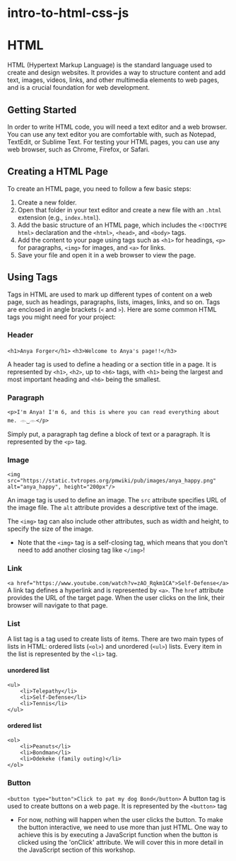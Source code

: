 # intro-to-html-css-js

# HTML
HTML (Hypertext Markup Language) is the standard language used to create and design websites. It provides a way to structure content and add text, images, videos, links, and other multimedia elements to web pages, and is a crucial foundation for web development.

## Getting Started
In order to write HTML code, you will need a text editor and a web browser. You can use any text editor you are comfortable with, such as Notepad, TextEdit, or Sublime Text. For testing your HTML pages, you can use any web browser, such as Chrome, Firefox, or Safari.

## Creating a HTML Page
To create an HTML page, you need to follow a few basic steps:

1. Create a new folder.
2. Open that folder in your text editor and create a new file with an `.html` extension (e.g., `index.html`).
3. Add the basic structure of an HTML page, which includes the `<!DOCTYPE html>` declaration and the `<html>`, `<head>`, and `<body>` tags.
4. Add the content to your page using tags such as `<h1>` for headings, `<p>` for paragraphs, `<img>` for images, and `<a>` for links.
5. Save your file and open it in a web browser to view the page.

## Using Tags
Tags in HTML are used to mark up different types of content on a web page, such as headings, paragraphs, lists, images, links, and so on. Tags are enclosed in angle brackets (`<` and `>`). Here are some common HTML tags you might need for your project:

### Header
`<h1>Anya Forger</h1>`
`<h3>Welcome to Anya's page!!</h3>`

A header tag is used to define a heading or a section title in a page. It is represented by `<h1>`, `<h2>`, up to `<h6>` tags, with `<h1>` being the largest and most important heading and `<h6>` being the smallest.

### Paragraph
`<p>I'm Anya! I'm 6, and this is where you can read everything about me. 𓁹‿𓁹</p>`

Simply put, a paragraph tag define a block of text or a paragraph. It is represented by the `<p>` tag.

### Image
`<img src="https://static.tvtropes.org/pmwiki/pub/images/anya_happy.png" alt="anya_happy", height="200px"/>`

An image tag is used to define an image. The `src` attribute specifies URL of the image file. The `alt` attribute provides a descriptive text of the image. 

The `<img>` tag can also include other attributes, such as width and height, to specify the size of the image.

- Note that the `<img>` tag is a self-closing tag, which means that you don't need to add another closing tag like `</img>`!

### Link
`<a href="https://www.youtube.com/watch?v=zAO_Rqkm1CA">Self-Defense</a>`
A link tag defines a hyperlink and is represented by `<a>`. The `href` attribute provides the URL of the target page. When the user clicks on the link, their browser will navigate to that page.

### List
A list tag is a tag used to create lists of items. There are two main types of lists in HTML: ordered lists (`<ol>`) and unordered (`<ul>`) lists. Every item in the list is represented by the `<li>` tag.

#### unordered list
```
<ul>
    <li>Telepathy</li>
    <li>Self-Defense</li>
    <li>Tennis</li>
</ul>
```
#### ordered list
```
<ol>
    <li>Peanuts</li>
    <li>Bondman</li>
    <li>Odekeke (family outing)</li>
</ol>
```

### Button
`<button type="button">Click to pat my dog Bond</button>`
A button tag is used to create buttons on a web page. It is represented by the `<button>` tag
- For now, nothing will happen when the user clicks the button. To make the button interactive, we need to use more than just HTML. One way to achieve this is by executing a JavaScript function when the button is clicked using the 'onClick' attribute. We will cover this in more detail in the JavaScript section of this workshop.